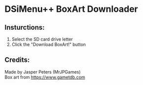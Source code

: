 # DSiMenu++ BoxArt Downloader

Insturctions:
---
1. Select the SD card drive letter
2. Click the "Download BoxArt!" button

Credits:
---
Made by Jasper Peters (MrJPGames)<br>
Box art from https://www.gametdb.com

